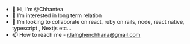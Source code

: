 - 👋 Hi, I’m @Chhantea
- 👀 I’m interested in long term relation
- 💞️ I’m looking to collaborate on react, ruby on rails, node, react native, typescript , Nextjs etc...
- 📫 How to reach me - r.lalnghenchhana@gmail.com

<!---
Chhantea/Chhantea is a ✨ special ✨ repository because its `README.md` (this file) appears on your GitHub profile.
You can click the Preview link to take a look at your changes.
--->
